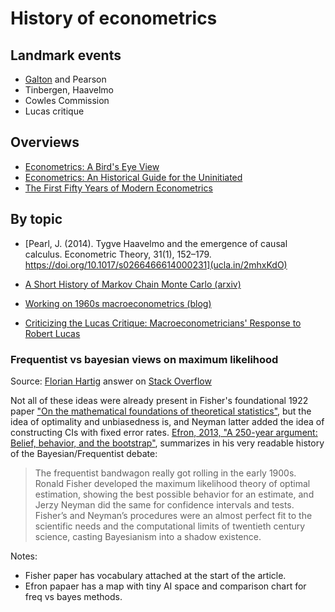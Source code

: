 History of econometrics
=======================

## Landmark events

- [Galton](http://jse.amstat.org/v9n3/stanton.html) and Pearson 
- Tinbergen, Haavelmo
- Cowles Commission
- Lucas critique


## Overviews

- [Econometrics: A Bird's Eye View](http://ftp.iza.org/dp2458.pdf)
- [Econometrics: An Historical Guide for the Uninitiated](https://www.le.ac.uk/economics/research/RePEc/lec/leecon/dp14-05.pdf)
- [The First Fifty Years of Modern Econometrics](https://www.researchgate.net/publication/24119912_The_First_Fifty_Years_of_Modern_Econometrics)


## By topic

- [Pearl, J. (2014). Tygve Haavelmo and the emergence of causal calculus. Econometric Theory, 31(1), 152–179. https://doi.org/10.1017/s0266466614000231](ucla.in/2mhxKdO) 

- [A Short History of Markov Chain Monte Carlo (arxiv)](https://arxiv.org/pdf/0808.2902.pdf)

- [Working on 1960s macroeconometrics (blog)](https://beatricecherrier.wordpress.com/2018/10/15/working-on-1960s-macroeconometrics-theres-an-echo-on-the-line)

- [Criticizing the Lucas Critique: Macroeconometricians' Response to Robert Lucas](https://papers.ssrn.com/sol3/papers.cfm?abstract_id=2837766)

### Frequentist vs bayesian views on maximum likelihood

Source: [Florian Hartig](https://twitter.com/florianhartig)
answer on [Stack Overflow](https://stats.stackexchange.com/questions/180420/why-is-maximum-likelihood-estimation-considered-to-be-a-frequentist-technique/190695#190695)

Not all of these ideas were already present in Fisher's foundational 1922 paper ["On the mathematical foundations of theoretical statistics"](http://l.academicdirect.org/Horticulture/GAs/Refs/Fisher_1922_Estimation.pdf), but the idea of optimality and unbiasedness is, and Neyman latter added the idea of constructing CIs with fixed error rates. [Efron, 2013, "A 250-year argument: Belief, behavior, and the bootstrap"](http://citeseerx.ist.psu.edu/viewdoc/download?doi=10.1.1.306.4592&rep=rep1&type=pdf), summarizes in his very readable history of the Bayesian/Frequentist debate:

> The frequentist bandwagon really got rolling in the early 1900s. Ronald Fisher developed the maximum likelihood theory of optimal estimation, showing the best possible behavior for an estimate, and Jerzy Neyman did the same for confidence intervals and tests. Fisher’s and Neyman’s procedures were an almost perfect fit to the scientific needs and the computational limits of twentieth century science, casting Bayesianism into a shadow existence.

Notes:

- Fisher paper has vocabulary attached at the start of the article. 
- Efron papaer has a map with tiny AI space and comparison chart for 
  freq vs bayes methods.   